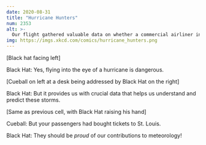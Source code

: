 ```yaml
---
date: 2020-08-31
title: "Hurricane Hunters"
num: 2353
alt: >-
  Our flight gathered valuable data on whether a commercial airliner in the eye of a hurricane can do a loop.
img: https://imgs.xkcd.com/comics/hurricane_hunters.png
---
```

[Black hat facing left]

Black Hat: Yes, flying into the eye of a hurricane is dangerous.

[Cueball on left at a desk being addressed by Black Hat on the right]

Black Hat: But it provides us with crucial data that helps us understand and predict these storms.

[Same as previous cell, with Black Hat raising his hand]

Cueball: But your passengers had bought tickets to St. Louis.

Black Hat: They should be *proud* of our contributions to meteorology!